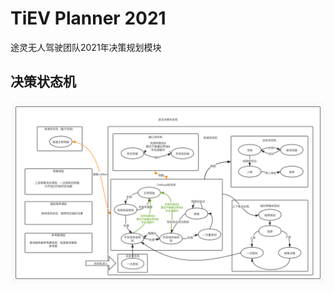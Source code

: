 # TiEV Planner 2021
途灵无人驾驶团队2021年决策规划模块

## 决策状态机

![TiEV FSM](doc/TiEV_FSM.jpg "TiEV Decision State Machine")

